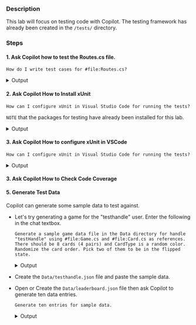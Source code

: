 ### Description

This lab will focus on testing code with Copilot. The testing framework has already been created in the `/tests/` directory.

### Steps
#### 1. Ask Copilot how to test the Routes.cs file.
```text
How do I write test cases for #file:Routes.cs?
```

<details>
<summary>Output</summary>
<p>

GitHub Copilot: To write test cases for [`Routes.cs`](command:_github.copilot.openRelativePath?%5B%7B%22scheme%22%3A%22file%22%2C%22authority%22%3A%22%22%2C%22path%22%3A%22%2FUsers%2Fcory%2FProjects%2Fgithub%2Finfomagnus%2Fim-copilot-sandbox%2Fcsharp-webapi-memorygame%2Fapi%2FRoutes%2FRoutes.cs%22%2C%22query%22%3A%22%22%2C%22fragment%22%3A%22%22%7D%5D "/Users/cory/Projects/github/infomagnus/im-copilot-sandbox/csharp-webapi-memorygame/api/Routes/Routes.cs"), follow these steps:

1. **Setup Test Environment**: Use a testing framework like xUnit for .NET.
2. **Mock Dependencies**: Mock the [`WebApplication`](command:_github.copilot.openSymbolFromReferences?%5B%7B%22%24mid%22%3A1%2C%22path%22%3A%22%2Fvar%2Ffolders%2F16%2F1p4hvhz51ql6z4yk5j7_v32c0000gn%2FT%2FMetadataAsSource%2F9e92525448324d94ba5a2d95b3ebfc40%2FDecompilationMetadataAsSourceFileProvider%2Fbfa922407a3a4f27af9389434f4645fa%2FWebApplication.cs%22%2C%22scheme%22%3A%22file%22%7D%2C%7B%22line%22%3A26%2C%22character%22%3A24%7D%5D "../../../../../../../var/folders/16/1p4hvhz51ql6z4yk5j7_v32c0000gn/T/MetadataAsSource/9e92525448324d94ba5a2d95b3ebfc40/DecompilationMetadataAsSourceFileProvider/bfa922407a3a4f27af9389434f4645fa/WebApplication.cs") and any services or data access layers used, such as [`GameData`](command:_github.copilot.openSymbolFromReferences?%5B%7B%22%24mid%22%3A1%2C%22path%22%3A%22%2FUsers%2Fcory%2FProjects%2Fgithub%2Finfomagnus%2Fim-copilot-sandbox%2Fcsharp-webapi-memorygame%2Fapi%2FServices%2FGameData.cs%22%2C%22scheme%22%3A%22file%22%7D%2C%7B%22line%22%3A5%2C%22character%22%3A17%7D%5D "api/Services/GameData.cs").
3. **Write Test Methods**: For each endpoint, write a test method that simulates a request and asserts the expected response.

### Pseudocode for Test Cases

```plaintext
1. Setup xUnit test project
2. Add Moq package for mocking dependencies
3. Create a class GameEndpointsTests

   For each endpoint in Routes.cs:
   
   a. Test "/greeting" GET Endpoint
      - Mock WebApplication
      - Call the endpoint
      - Assert the response is 200 OK and the content matches the greeting message

   b. Test "/game" POST Endpoint
      - Mock WebApplication and GameData service
      - Create a valid Game object and send it
      - Assert the response is 200 OK and the content indicates success
      - Repeat with invalid Game object and assert 400 Bad Request

   c. Test "/game/{handle}" GET Endpoint
      - Mock WebApplication and GameData service to return a Game object
      - Call the endpoint with a valid handle
      - Assert the response is 200 OK and the Game object is returned
      - Repeat with an invalid handle and assert 404 Not Found

   d. Test "/leaderboard" POST Endpoint
      - Mock WebApplication and GameData service
      - Create a valid Leaderboard entry and send it
      - Assert the response is 200 OK and the content indicates success
      - Repeat with invalid entry and assert 400 Bad Request

   e. Test "/leaderboard" GET Endpoint
      - Mock WebApplication and GameData service to return a list of Leaderboard entries
      - Call the endpoint
      - Assert the response is 200 OK and the top ten entries are returned
```

### Example Test Case for "/greeting" Endpoint

```csharp
using Xunit;
using Moq;
using Microsoft.AspNetCore.Http;
using Microsoft.AspNetCore.Builder;
using Microsoft.Extensions.DependencyInjection;
using api.Routes;
using System.Threading.Tasks;

public class GameEndpointsTests
{
    [Fact]
    public async Task GreetingEndpoint_ReturnsWelcomeMessage()
    {
        // Arrange
        var application = new WebApplicationMock();
        GameEndpoints.MapGameEndpoints(application.App);

        // Act
        var response = await application.Client.GetAsync("/greeting");

        // Assert
        response.EnsureSuccessStatusCode();
        var content = await response.Content.ReadAsStringAsync();
        Assert.Equal("Welcome to the Memory Game API!", content);
    }
}

// Mock setup for WebApplication, using TestServer or similar approach
```

This example demonstrates how to test the "/greeting" endpoint. You would need to create similar tests for the other endpoints, adjusting the setup and assertions according to what each endpoint does. Remember to mock [`GameData`](command:_github.copilot.openSymbolFromReferences?%5B%7B%22%24mid%22%3A1%2C%22path%22%3A%22%2FUsers%2Fcory%2FProjects%2Fgithub%2Finfomagnus%2Fim-copilot-sandbox%2Fcsharp-webapi-memorygame%2Fapi%2FServices%2FGameData.cs%22%2C%22scheme%22%3A%22file%22%7D%2C%7B%22line%22%3A5%2C%22character%22%3A17%7D%5D "api/Services/GameData.cs") and any other dependencies to isolate the tests from external factors.
</p>
</details>

#### 2. Ask Copilot How to Install xUnit

```text
How can I configure xUnit in Visual Studio Code for running the tests?
```

`NOTE` that the packages for testing have already been installed for this lab.

<details>
<summary>Output</summary>
<p>
GitHub Copilot: To install xUnit in your .NET project, follow these steps using the .NET CLI:

1. Open your terminal.
2. Navigate to your project directory.
3. Run the following command to install the xUnit package:

```shell
dotnet add package xunit --version 2.8.1
```

4. To add the xUnit runner, which is necessary to run your tests, execute:

```shell
dotnet add package xunit.runner.visualstudio --version 2.8.1
```

5. Optionally, if you want to use the `[Theory]` and `[InlineData]` attributes for parameterized tests, you might also want to install the `xunit.extensions` package:

```shell
dotnet add package xunit.extensions --version 2.8.1
```

After running these commands, your project will have xUnit installed, and you can start writing your tests.
</p>
</details>

#### 3. Ask Copilot How to configure xUnit in VSCode

```text
How can I configure xUnit in Visual Studio Code for running the tests?
```

<details>
<summary>Output</summary>
<p>
To configure xUnit in Visual Studio Code for running tests, follow these steps:

1. **Install .NET Core SDK**: Ensure you have the .NET Core SDK installed on your machine. You can download it from the official .NET website.

2. **Install C# Extension for VS Code**: If not already installed, install the C# extension by Microsoft from the Visual Studio Code Marketplace. This extension provides support for .NET Core development, including running and debugging tests.

3. **Create or Update the Test Project**:
   - If you haven't already, create a test project in your solution. You can do this by running the following command in the terminal:
     ```shell
     dotnet new xunit -n YourTestProjectName
     ```
   - Add a reference to the project you want to test:
     ```shell
     dotnet add YourTestProjectName reference Path/To/Your/Project
     ```

4. **Install xUnit and xUnit Runner**:
   - Ensure your test project has the necessary xUnit and test runner packages. You can add them using the following commands:
     ```shell
     dotnet add package xunit
     dotnet add package xunit.runner.visualstudio
     ```
   - Also, for .NET Core 3.1 or later, adding the `Microsoft.NET.Test.Sdk` package is recommended:
     ```shell
     dotnet add package Microsoft.NET.Test.Sdk
     ```

5. **Configure `launch.json` for Debugging**:
   - Open the Run and Debug view in VS Code (`View` > `Run` or `Ctrl+Shift+D`).
   - Create a `launch.json` file by clicking on create a launch.json file link.
   - Select `.NET Core`.
   - This automatically creates a configuration for running and debugging applications. Ensure there's a configuration for your test project.

6. **Running Tests**:
   - **Using the Terminal**: You can run your tests by executing the following command in the terminal:
     ```shell
     dotnet test
     ```
   - **Using Test Explorer UI**: For a GUI approach, you can install the `Test Explorer UI` extension along with the `.NET Core Test Explorer` extension from the VS Code Marketplace. These extensions provide a graphical interface for running and debugging tests.

7. **Optional Settings**:
   - You can configure test settings in your `.csproj` file or through a `runsettings` file for more advanced scenarios like code coverage.

By following these steps, you should be able to run and debug xUnit tests in Visual Studio Code.
</p>
</details>

#### 3. Ask Copilot How to Check Code Coverage

#### 5. Generate Test Data

Copilot can generate some sample data to test against.

- Let's try generating a game for the "testhandle" user. Enter the following in the chat textbox.

    ```text
    Generate a sample game data file in the Data directory for handle "testHandle" using #file:Game.cs and #file:Card.cs as references. There should be 8 cards (4 pairs) and CardType is a random color. Randomize the card order. Pick two of them to be in the flipped state.
    ```

    <details>
    <summary>Output</summary>
    <p>

    ```json
    {
    "Handle": "testHandle",
    "TurnsTaken": 5,
    "TimeTaken": 300,
    "GameCompleted": false,
    "Cards": [
        {
        "CardType": "red",
        "State": "hidden"
        },
        {
        "CardType": "blue",
        "State": "flipped"
        },
        {
        "CardType": "green",
        "State": "hidden"
        },
        {
        "CardType": "yellow",
        "State": "hidden"
        },
        {
        "CardType": "blue",
        "State": "hidden"
        },
        {
        "CardType": "red",
        "State": "flipped"
        },
        {
        "CardType": "yellow",
        "State": "hidden"
        },
        {
        "CardType": "green",
        "State": "hidden"
        }
    ]
    }
    ```

    </p>
    </details>

- Create the `Data/testhandle.json` file and paste the sample data.

- Open or Create the `Data/leaderboard.json` file then ask Copilot to generate ten data entries.

    ```text
    Generate ten entries for sample data.
    ```

    <details>
    <summary>Output</summary>
    <p>

    ```json
    [
    {"Handle":"arcadeMaster","Score":130,"DateTimePlayed":"2024-07-01T12:00:00.000Z"},
    {"Handle":"quickDraw","Score":125,"DateTimePlayed":"2024-07-02T13:30:30.500Z"},
    {"Handle":"strategyGuru","Score":135,"DateTimePlayed":"2024-07-03T14:45:45.678Z"},
    {"Handle":"puzzleSolver","Score":140,"DateTimePlayed":"2024-07-04T15:15:15.915Z"},
    {"Handle":"speedRunner","Score":145,"DateTimePlayed":"2024-07-05T16:25:25.250Z"},
    {"Handle":"memoryKing","Score":150,"DateTimePlayed":"2024-07-06T17:35:35.350Z"},
    {"Handle":"reactionAce","Score":155,"DateTimePlayed":"2024-07-07T18:45:45.455Z"},
    {"Handle":"endurancePro","Score":160,"DateTimePlayed":"2024-07-08T19:55:55.555Z"},
    {"Handle":"stealthNinja","Score":165,"DateTimePlayed":"2024-07-09T20:05:05.605Z"},
    {"Handle":"challengeSeeker","Score":170,"DateTimePlayed":"2024-07-10T21:15:15.715Z"}
    ]
    ```

    </p>
    </details>
